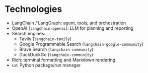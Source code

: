 Technologies
============

- LangChain / LangGraph: agent, tools, and orchestration
- OpenAI (`langchain-openai`): LLM for planning and reporting
- Search engines:
  - Tavily (`langchain-tavily`)
  - Google Programmable Search (`langchain-google-community`)
  - Brave Search (`langchain-community`)
  - DuckDuckGo (`langchain-community`)
- Rich: terminal formatting and Markdown rendering
- uv: Python package/run manager
